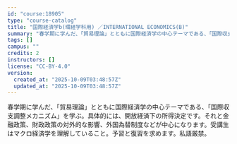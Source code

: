 ```yaml
---
id: "course:18905"
type: "course-catalog"
title: "国際経済学b(環経学科用) ／INTERNATIONAL ECONOMICS(B)"
summary: "春学期に学んだ、「貿易理論」とともに国際経済学の中心テーマである、「国際収支調整メカニズム」を学ぶ。具体的には、開放経済下の所得決定です。それと金融政策、財政政策の対外的な影響、外国為替制度などが中心になります。受講生はマクロ経済学を理解し…"
tags: []
campus: ""
credits: 2
instructors: []
license: "CC-BY-4.0"
version:
  created_at: "2025-10-09T03:48:57Z"
  updated_at: "2025-10-09T03:48:57Z"
---
```

春学期に学んだ、「貿易理論」とともに国際経済学の中心テーマである、「国際収支調整メカニズム」を学ぶ。具体的には、開放経済下の所得決定です。それと金融政策、財政政策の対外的な影響、外国為替制度などが中心になります。受講生はマクロ経済学を理解していること。予習と復習を求めます。私語厳禁。
